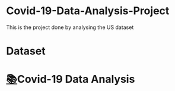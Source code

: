 # Covid-19-Data-Analysis-Project

This is the project done by analysing the US dataset

# Dataset
# [:books:](https://drive.google.com/drive/folders/1bjrX6Wn0JvdVZPJ_-gX-Mcb5P_H3bMmE?usp=sharing)Covid-19 Data Analysis
